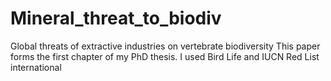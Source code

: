 # Mineral_threat_to_biodiv
Global threats of extractive industries on vertebrate biodiversity 
This paper forms the first chapter of my PhD thesis. I used Bird Life and IUCN Red List international 
